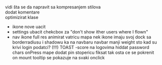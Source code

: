 vidi šta se da napravit sa kompresanjem stilova <br>
dodat komentare <br>
optimizirat klase <br>
- ikone nove uacit
- settings ubacit chekcbox za "don't show ither users where I flown"
- nav ikone full res
animirat vatricu
mapa nek ikone imaju svoj dock sa borderradiusu i shadowu ka na navbaru
navbar manji weight
sto kad su krivi login podatci? (!!!) TOAST
-score na logovima
hiddat password chars
onPress mape dodat pin
stopericu fiksat tak osta ce se pokrenit on mount
tooltip se pokazuje na svaki onclick
